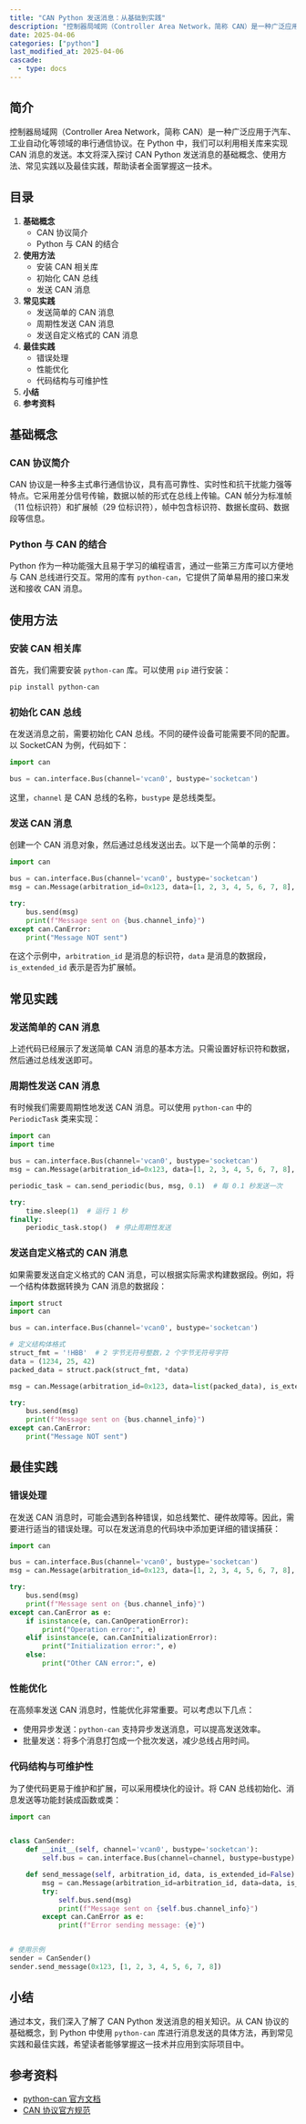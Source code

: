 ```yaml
---
title: "CAN Python 发送消息：从基础到实践"
description: "控制器局域网（Controller Area Network，简称 CAN）是一种广泛应用于汽车、工业自动化等领域的串行通信协议。在 Python 中，我们可以利用相关库来实现 CAN 消息的发送。本文将深入探讨 CAN Python 发送消息的基础概念、使用方法、常见实践以及最佳实践，帮助读者全面掌握这一技术。"
date: 2025-04-06
categories: ["python"]
last_modified_at: 2025-04-06
cascade:
  - type: docs
---
```



## 简介
控制器局域网（Controller Area Network，简称 CAN）是一种广泛应用于汽车、工业自动化等领域的串行通信协议。在 Python 中，我们可以利用相关库来实现 CAN 消息的发送。本文将深入探讨 CAN Python 发送消息的基础概念、使用方法、常见实践以及最佳实践，帮助读者全面掌握这一技术。

<!-- more -->
## 目录
1. **基础概念**
    - CAN 协议简介
    - Python 与 CAN 的结合
2. **使用方法**
    - 安装 CAN 相关库
    - 初始化 CAN 总线
    - 发送 CAN 消息
3. **常见实践**
    - 发送简单的 CAN 消息
    - 周期性发送 CAN 消息
    - 发送自定义格式的 CAN 消息
4. **最佳实践**
    - 错误处理
    - 性能优化
    - 代码结构与可维护性
5. **小结**
6. **参考资料**

## 基础概念
### CAN 协议简介
CAN 协议是一种多主式串行通信协议，具有高可靠性、实时性和抗干扰能力强等特点。它采用差分信号传输，数据以帧的形式在总线上传输。CAN 帧分为标准帧（11 位标识符）和扩展帧（29 位标识符），帧中包含标识符、数据长度码、数据段等信息。

### Python 与 CAN 的结合
Python 作为一种功能强大且易于学习的编程语言，通过一些第三方库可以方便地与 CAN 总线进行交互。常用的库有 `python-can`，它提供了简单易用的接口来发送和接收 CAN 消息。

## 使用方法
### 安装 CAN 相关库
首先，我们需要安装 `python-can` 库。可以使用 `pip` 进行安装：
```bash
pip install python-can
```

### 初始化 CAN 总线
在发送消息之前，需要初始化 CAN 总线。不同的硬件设备可能需要不同的配置。以 SocketCAN 为例，代码如下：
```python
import can

bus = can.interface.Bus(channel='vcan0', bustype='socketcan')
```
这里，`channel` 是 CAN 总线的名称，`bustype` 是总线类型。

### 发送 CAN 消息
创建一个 CAN 消息对象，然后通过总线发送出去。以下是一个简单的示例：
```python
import can

bus = can.interface.Bus(channel='vcan0', bustype='socketcan')
msg = can.Message(arbitration_id=0x123, data=[1, 2, 3, 4, 5, 6, 7, 8], is_extended_id=False)

try:
    bus.send(msg)
    print(f"Message sent on {bus.channel_info}")
except can.CanError:
    print("Message NOT sent")
```
在这个示例中，`arbitration_id` 是消息的标识符，`data` 是消息的数据段，`is_extended_id` 表示是否为扩展帧。

## 常见实践
### 发送简单的 CAN 消息
上述代码已经展示了发送简单 CAN 消息的基本方法。只需设置好标识符和数据，然后通过总线发送即可。

### 周期性发送 CAN 消息
有时候我们需要周期性地发送 CAN 消息。可以使用 `python-can` 中的 `PeriodicTask` 类来实现：
```python
import can
import time

bus = can.interface.Bus(channel='vcan0', bustype='socketcan')
msg = can.Message(arbitration_id=0x123, data=[1, 2, 3, 4, 5, 6, 7, 8], is_extended_id=False)

periodic_task = can.send_periodic(bus, msg, 0.1)  # 每 0.1 秒发送一次

try:
    time.sleep(1)  # 运行 1 秒
finally:
    periodic_task.stop()  # 停止周期性发送
```

### 发送自定义格式的 CAN 消息
如果需要发送自定义格式的 CAN 消息，可以根据实际需求构建数据段。例如，将一个结构体数据转换为 CAN 消息的数据段：
```python
import struct
import can

bus = can.interface.Bus(channel='vcan0', bustype='socketcan')

# 定义结构体格式
struct_fmt = '!HBB'  # 2 字节无符号整数，2 个字节无符号字符
data = (1234, 25, 42)
packed_data = struct.pack(struct_fmt, *data)

msg = can.Message(arbitration_id=0x123, data=list(packed_data), is_extended_id=False)

try:
    bus.send(msg)
    print(f"Message sent on {bus.channel_info}")
except can.CanError:
    print("Message NOT sent")
```

## 最佳实践
### 错误处理
在发送 CAN 消息时，可能会遇到各种错误，如总线繁忙、硬件故障等。因此，需要进行适当的错误处理。可以在发送消息的代码块中添加更详细的错误捕获：
```python
import can

bus = can.interface.Bus(channel='vcan0', bustype='socketcan')
msg = can.Message(arbitration_id=0x123, data=[1, 2, 3, 4, 5, 6, 7, 8], is_extended_id=False)

try:
    bus.send(msg)
    print(f"Message sent on {bus.channel_info}")
except can.CanError as e:
    if isinstance(e, can.CanOperationError):
        print("Operation error:", e)
    elif isinstance(e, can.CanInitializationError):
        print("Initialization error:", e)
    else:
        print("Other CAN error:", e)
```

### 性能优化
在高频率发送 CAN 消息时，性能优化非常重要。可以考虑以下几点：
- 使用异步发送：`python-can` 支持异步发送消息，可以提高发送效率。
- 批量发送：将多个消息打包成一个批次发送，减少总线占用时间。

### 代码结构与可维护性
为了使代码更易于维护和扩展，可以采用模块化的设计。将 CAN 总线初始化、消息发送等功能封装成函数或类：
```python
import can


class CanSender:
    def __init__(self, channel='vcan0', bustype='socketcan'):
        self.bus = can.interface.Bus(channel=channel, bustype=bustype)

    def send_message(self, arbitration_id, data, is_extended_id=False):
        msg = can.Message(arbitration_id=arbitration_id, data=data, is_extended_id=is_extended_id)
        try:
            self.bus.send(msg)
            print(f"Message sent on {self.bus.channel_info}")
        except can.CanError as e:
            print(f"Error sending message: {e}")


# 使用示例
sender = CanSender()
sender.send_message(0x123, [1, 2, 3, 4, 5, 6, 7, 8])

```

## 小结
通过本文，我们深入了解了 CAN Python 发送消息的相关知识。从 CAN 协议的基础概念，到 Python 中使用 `python-can` 库进行消息发送的具体方法，再到常见实践和最佳实践，希望读者能够掌握这一技术并应用到实际项目中。

## 参考资料
- [python-can 官方文档](https://python-can.readthedocs.io/en/master/)
- [CAN 协议官方规范](https://www.can-cia.org/canopen/)